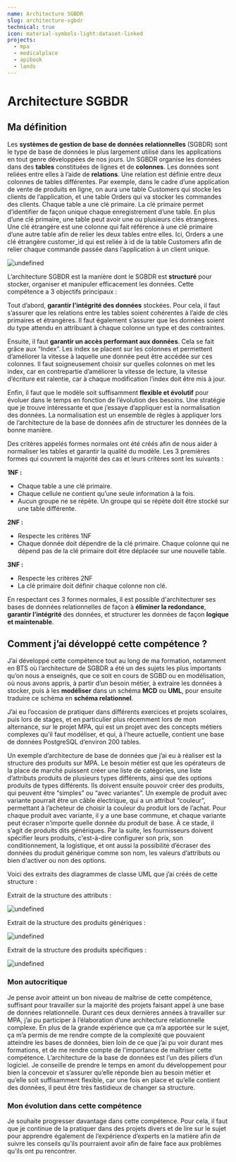 ```yaml
---
name: Architecture SGBDR
slug: architecture-sgbdr
technical: true
icon: material-symbols-light:dataset-linked
projects:
  - mpa
  - medicalplace
  - apibook
  - lands
---
```


# Architecture SGBDR

## Ma définition

Les **systèmes de gestion de base de données relationnelles** (SGBDR) sont le type de base de données le plus largement utilisé dans les applications en tout genre développées de nos jours. Un SGBDR organise les données dans des **tables** constituées de lignes et de **colonnes**. Les données sont reliées entre elles à l’aide de **relations**. Une relation est définie entre deux colonnes de tables différentes. Par exemple, dans le cadre d’une application de vente de produits en ligne, on aura une table Customers qui stocke les clients de l’application, et une table Orders qui va stocker les commandes des clients. Chaque table a une clé primaire. La clé primaire permet d’identifier de façon unique chaque enregistrement d’une table. En plus d’une clé primaire, une table peut avoir une ou plusieurs clés étrangères. Une clé étrangère est une colonne qui fait référence à une clé primaire d’une autre table afin de relier les deux tables entre elles. Ici, Orders a une clé étrangère customer\_id qui est reliée à id de la table Customers afin de relier chaque commande passée dans l’application à un client unique.

![undefined](https://lh7-rt.googleusercontent.com/docsz/AD_4nXeD30ZIb-_Qq7Fp7WK22j4O4N8pq_Wy0ieRkcZJGI-XSFmfAd8aDmW45tsXRsvAF6Fomx40he4yXPpuVDo3bsdBSLSKC5NaLqxFo5aheYiPx5SvvHLFUZcZ99P9n_d0SPAE4-S8?key=RRprmsyVMUCaxJPHdaL93IfK)

L’architecture SGBDR est la manière dont le SGBDR est **structuré** pour stocker, organiser et manipuler efficacement les données. Cette compétence a 3 objectifs principaux :

Tout d’abord, **garantir l’intégrité des données** stockées. Pour cela, il faut s’assurer que les relations entre les tables soient cohérentes à l’aide de clés primaires et étrangères. Il faut également s’assurer que les données soient du type attendu en attribuant à chaque colonne un type et des contraintes.

Ensuite, il faut **garantir un accès performant aux données**. Cela se fait grâce aux “Index”. Les index se placent sur les colonnes et permettent d’améliorer la vitesse à laquelle une donnée peut être accédée sur ces colonnes. Il faut soigneusement choisir sur quelles colonnes on met les index, car en contrepartie d’améliorer la vitesse de lecture, la vitesse d’écriture est ralentie, car à chaque modification l’index doit être mis à jour.

Enfin, il faut que le modèle soit suffisamment **flexible et évolutif** pour évoluer dans le temps en fonction de l’évolution des besoins. Une stratégie que je trouve intéressante et que j’essaye d’appliquer est la normalisation des données. La normalisation est un ensemble de règles à appliquer lors de l’architecture de la base de données afin de structurer les données de la bonne manière.

Des critères appelés formes normales ont été créés afin de nous aider à normaliser les tables et garantir la qualité du modèle. Les 3 premières formes qui couvrent la majorité des cas et leurs critères sont les suivants :

**1NF :**

- Chaque table a une clé primaire.
- Chaque cellule ne contient qu’une seule information à la fois.
- Aucun groupe ne se répète. Un groupe qui se répète doit être stocké sur une table différente.

**2NF :**

- Respecte les critères 1NF
- Chaque donnée doit dépendre de la clé primaire. Chaque colonne qui ne dépend pas de la clé primaire doit être déplacée sur une nouvelle table.

**3NF :**

- Respecte les critères 2NF
- La clé primaire doit définir chaque colonne non clé.

En respectant ces 3 formes normales, il est possible d'architecturer ses bases de données relationnelles de façon à **éliminer la redondance**, **garantir l’intégrité** des données, et structurer les données de façon **logique et maintenable**.

## Comment j’ai développé cette compétence ?

J’ai développé cette compétence tout au long de ma formation, notamment en BTS où l’architecture de SGBDR a été un des sujets les plus importants qu’on nous a enseignés, que ce soit en cours de SGBD ou en modélisation, où nous avons appris, à partir d’un besoin métier, à extraire les données à stocker, puis à les **modéliser** dans un schéma **MCD** ou **UML**, pour ensuite traduire ce schéma en **schéma relationnel**.

J’ai eu l’occasion de pratiquer dans différents exercices et projets scolaires, puis lors de stages, et en particulier plus récemment lors de mon alternance, sur le projet MPA, qui est un projet avec des concepts métiers complexes qu’il faut modéliser, et qui, à l’heure actuelle, contient une base de données PostgreSQL d’environ 200 tables.

Un exemple d’architecture de base de données que j’ai eu à réaliser est la structure des produits sur MPA. Le besoin métier est que les opérateurs de la place de marché puissent créer une liste de catégories, une liste d’attributs produits de plusieurs types différents, ainsi que des options produits de types différents. Ils doivent ensuite pouvoir créer des produits, qui peuvent être “simples” ou “avec variantes”. Un exemple de produit avec variante pourrait être un câble électrique, qui a un attribut “couleur”, permettant à l’acheteur de choisir la couleur du produit lors de l’achat. Pour chaque produit avec variante, il y a une base commune, et chaque variante peut écraser n’importe quelle donnée du produit de base. À ce stade, il s’agit de produits dits génériques. Par la suite, les fournisseurs doivent spécifier leurs produits, c'est-à-dire configurer son prix, son conditionnement, la logistique, et ont aussi la possibilité d’écraser des données du produit générique comme son nom, les valeurs d’attributs ou bien d'activer ou non des options.

Voici des extraits des diagrammes de classe UML que j’ai créés de cette structure :

Extrait de la structure des attributs :

![undefined](https://lh7-rt.googleusercontent.com/docsz/AD_4nXenqk9Gkx9SMxtXy97rfb_JNPyQe0Bqvxg742XQUOWIAL4WyQDa4o8V-twi9gZ1GRR3elSZFp9zf6kfsn8Vj-738jCVc2I1lcbeap9Iese6Ec218o1v8SdRkfONrUNjDs-JKWOsig?key=RRprmsyVMUCaxJPHdaL93IfK)

Extrait de la structure des produits génériques :

![undefined](https://lh7-rt.googleusercontent.com/docsz/AD_4nXdvlJRr4IkX_HM2UvfWh-v9PDDPJ919vBfFMOQjogs7tliYK93h6bLYOfsyS9WMv6Mz0pWZ3zdSSv3ZD0Kzpc18OKZDQjyah6w9pL4-nYoPQIePt3zwJw-UTH4ki9L_FLZI8KjVcg?key=RRprmsyVMUCaxJPHdaL93IfK)

Extrait de la structure des produits spécifiques :

![undefined](https://lh7-rt.googleusercontent.com/docsz/AD_4nXfGFLgaikTXYwirATJbKSg2v71p1_vI6uaEcGizPZ2DUVdaTvF4KDxl0CmBhn8AEp1y5hExWXB3dVt7vLvdn-DwyI7wGAXhoPikEf69-5jXc1QnueHcIkM2EltiUdv3ulZPedXflQ?key=RRprmsyVMUCaxJPHdaL93IfK)

### Mon autocritique

Je pense avoir atteint un bon niveau de maîtrise de cette compétence, suffisant pour travailler sur la majorité des projets faisant appel à une base de données relationnelle. Durant ces deux dernières années à travailler sur MPA, j’ai pu participer à l’élaboration d’une architecture relationnelle complexe. En plus de la grande expérience que ça m’a apportée sur le sujet, ça m’a permis de me rendre compte de la complexité que pouvaient atteindre les bases de données, bien loin de ce que j’ai pu voir durant mes formations, et de me rendre compte de l’importance de maîtriser cette compétence. L’architecture de la base de données est l’un des piliers d’un logiciel. Je conseille de prendre le temps en amont du développement pour bien la concevoir et s’assurer qu’elle réponde bien au besoin métier et qu’elle soit suffisamment flexible, car une fois en place et qu’elle contient des données, il peut être très fastidieux de changer sa structure.

### Mon évolution dans cette compétence

Je souhaite progresser davantage dans cette compétence. Pour cela, il faut que je continue de la pratiquer dans des projets divers et de lire sur le sujet pour apprendre également de l’expérience d’experts en la matière afin de suivre les conseils qu’ils pourraient avoir afin de faire face aux problèmes qu’ils ont pu rencontrer.
